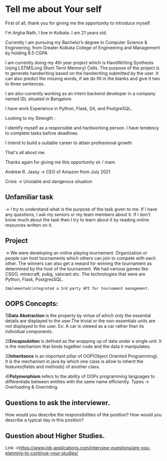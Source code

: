 # Tell me about Your self

First of all, thank you for giving me the opportunity to introduce myself.

I'm Argha Nath, I live in Kolkata. I am 21 years old.

Currently I am pursuing my Bachelor’s degree in Computer Science & Engineering, from Greater Kolkata College of Engineering and Management by holding 8.5 CGPA.

I am currently doing my 4th year project which is HandWriting Synthesis Using LSTM(Long Short Term Memory) Cells. The purpose of the project is to generate handwriting based on the handwriting submitted by the user. It can also predict the missing words, if we do fill in the blanks and give it two to three sentences.

I am also currently working as an intern backend developer in a company named ISL situated in Bangalore.

I have work Experience in Python, Flask, Git, and PostgreSQL.

Looking to my Strength :

I identify myself as a responsible and hardworking person. I have tendency to complete tasks before deadlines. 

I intend to build a suitable career to attain professional growth

That's all about me.

Thanks again for giving me this opportunity sir / mam. 



Andrew R. Jassy -> CEO of Amazon from July 2021


Crisis -> Unstable and dangerous situation

## Unfamiliar task

-> I try to understand what is the purpose of the task given to me. If I have any questions, I ask my seniors or my team members about it. If I don't know much about the task then I try to learn about it by reading online resources written on it.

## Project

-> We were developing an online playing tournament. Organization or people can host tournaments which others can join to compete with each other. The winners can also get a reward for winning the tournament as determined by the host of the tournament. We had various games like CSGO, minecraft, pubg, valorant etc. The technologies that were are Python, Flask, PostgresSQL.

	Implemented/integrated a 3rd party API for tournament management.

## OOPS Concepts: 

1)**Data Abstraction** is the property by virtue of which only the essential details are displayed to the user.The trivial or the non-essentials units are not displayed to the user. Ex: A car is viewed as a car rather than its individual components.

2)**Encapsulation** is defined as the wrapping up of data under a single unit. It is the mechanism that binds together code and the data it manipulates.

3)**Inheritance** is an important pillar of OOP(Object Oriented Programming). It is the mechanism in java by which one class is allow to inherit the features(fields and methods) of another class.

4)**Polymorphism** refers to the ability of OOPs programming languages to differentiate between entities with the same name efficiently. Types -> Overloading & Overriding.


## Questions to ask the interviewer.


How would you describe the responsibilities of the position?
How would you describe a typical day in this position?


## Question about Higher Studies.

Link ->https://www.job-applications.com/interview-questions/are-you-planning-to-continue-your-studies/